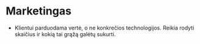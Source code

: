 # Marketingas

* Klientui parduodama vertė, o ne konkrečios technologijos. Reikia rodyti skaičius ir kokią tai grąžą galėtų sukurti.

